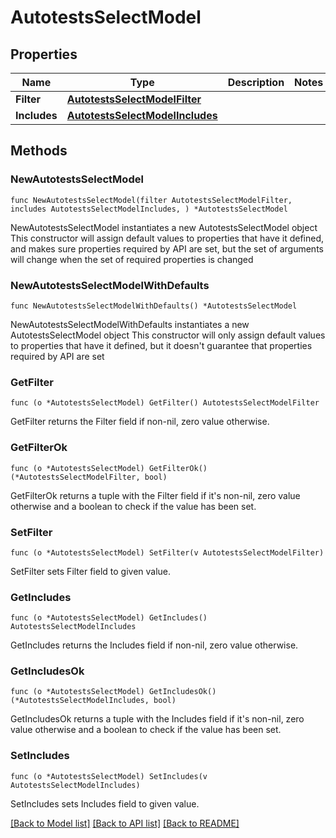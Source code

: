 # AutotestsSelectModel

## Properties

Name | Type | Description | Notes
------------ | ------------- | ------------- | -------------
**Filter** | [**AutotestsSelectModelFilter**](AutotestsSelectModelFilter.md) |  | 
**Includes** | [**AutotestsSelectModelIncludes**](AutotestsSelectModelIncludes.md) |  | 

## Methods

### NewAutotestsSelectModel

`func NewAutotestsSelectModel(filter AutotestsSelectModelFilter, includes AutotestsSelectModelIncludes, ) *AutotestsSelectModel`

NewAutotestsSelectModel instantiates a new AutotestsSelectModel object
This constructor will assign default values to properties that have it defined,
and makes sure properties required by API are set, but the set of arguments
will change when the set of required properties is changed

### NewAutotestsSelectModelWithDefaults

`func NewAutotestsSelectModelWithDefaults() *AutotestsSelectModel`

NewAutotestsSelectModelWithDefaults instantiates a new AutotestsSelectModel object
This constructor will only assign default values to properties that have it defined,
but it doesn't guarantee that properties required by API are set

### GetFilter

`func (o *AutotestsSelectModel) GetFilter() AutotestsSelectModelFilter`

GetFilter returns the Filter field if non-nil, zero value otherwise.

### GetFilterOk

`func (o *AutotestsSelectModel) GetFilterOk() (*AutotestsSelectModelFilter, bool)`

GetFilterOk returns a tuple with the Filter field if it's non-nil, zero value otherwise
and a boolean to check if the value has been set.

### SetFilter

`func (o *AutotestsSelectModel) SetFilter(v AutotestsSelectModelFilter)`

SetFilter sets Filter field to given value.


### GetIncludes

`func (o *AutotestsSelectModel) GetIncludes() AutotestsSelectModelIncludes`

GetIncludes returns the Includes field if non-nil, zero value otherwise.

### GetIncludesOk

`func (o *AutotestsSelectModel) GetIncludesOk() (*AutotestsSelectModelIncludes, bool)`

GetIncludesOk returns a tuple with the Includes field if it's non-nil, zero value otherwise
and a boolean to check if the value has been set.

### SetIncludes

`func (o *AutotestsSelectModel) SetIncludes(v AutotestsSelectModelIncludes)`

SetIncludes sets Includes field to given value.



[[Back to Model list]](../README.md#documentation-for-models) [[Back to API list]](../README.md#documentation-for-api-endpoints) [[Back to README]](../README.md)


